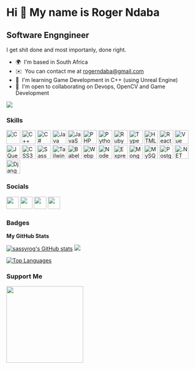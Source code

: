 Hi 👋 My name is Roger Ndaba
============================

Software Engngineer
-------------------

I get shit done and most importanly, done right.

*   🌍  I'm based in South Africa
*   ✉️  You can contact me at [rogerndaba@gmail.com](mailto:rogerndaba@gmail.com)
*   🧠  I'm learning Game Development in C++ (using Unreal Engine)
*   🤝  I'm open to collaborating on Devops, OpenCV and Game Development

<a href="https://www.github.com/sassyrog" target="_blank" rel="noreferrer"><img
		src="https://img.shields.io/github/followers/sassyrog?logo=github&style=for-the-badge&color=0891b2&labelColor=1c1917" /></a>
### Skills
<p align="left">
	<a href="https://docs.microsoft.com/en-us/cpp/?view=msvc-170" target="_blank" rel="noreferrer"><img
			src="https://raw.githubusercontent.com/danielcranney/readme-generator/main/public/icons/skills/c-colored.svg"
			width="36" height="36" alt="C" /></a>
	<a href="https://docs.microsoft.com/en-us/cpp/?view=msvc-170" target="_blank" rel="noreferrer"><img
			src="https://raw.githubusercontent.com/danielcranney/readme-generator/main/public/icons/skills/cplusplus-colored.svg"
			width="36" height="36" alt="C++" /></a>
	<a href="https://docs.microsoft.com/en-us/dotnet/csharp/" target="_blank" rel="noreferrer"><img
			src="https://raw.githubusercontent.com/danielcranney/readme-generator/main/public/icons/skills/csharp-colored.svg"
			width="36" height="36" alt="C#" /></a>
	<a href="https://www.oracle.com/java/" target="_blank" rel="noreferrer"><img
			src="https://raw.githubusercontent.com/danielcranney/readme-generator/main/public/icons/skills/java-colored.svg"
			width="36" height="36" alt="Java" /></a>
	<a href="https://developer.mozilla.org/en-US/docs/Web/JavaScript" target="_blank" rel="noreferrer"><img
			src="https://raw.githubusercontent.com/danielcranney/readme-generator/main/public/icons/skills/javascript-colored.svg"
			width="36" height="36" alt="JavaScript" /></a>
	<a href="https://www.php.net/" target="_blank" rel="noreferrer"><img
			src="https://raw.githubusercontent.com/danielcranney/readme-generator/main/public/icons/skills/php-colored.svg"
			width="36" height="36" alt="PHP" /></a>
	<a href="https://www.python.org/" target="_blank" rel="noreferrer"><img
			src="https://raw.githubusercontent.com/danielcranney/readme-generator/main/public/icons/skills/python-colored.svg"
			width="36" height="36" alt="Python" /></a>
	<a href="https://www.ruby-lang.org/en/" target="_blank" rel="noreferrer"><img
			src="https://raw.githubusercontent.com/danielcranney/readme-generator/main/public/icons/skills/ruby-colored.svg"
			width="36" height="36" alt="Ruby" /></a>
	<a href="https://www.typescriptlang.org/" target="_blank" rel="noreferrer"><img
			src="https://raw.githubusercontent.com/danielcranney/readme-generator/main/public/icons/skills/typescript-colored.svg"
			width="36" height="36" alt="TypeScript" /></a>
	<a href="https://developer.mozilla.org/en-US/docs/Glossary/HTML5" target="_blank" rel="noreferrer"><img
			src="https://raw.githubusercontent.com/danielcranney/readme-generator/main/public/icons/skills/html5-colored.svg"
			width="36" height="36" alt="HTML5" /></a>
	<a href="https://reactjs.org/" target="_blank" rel="noreferrer"><img
			src="https://raw.githubusercontent.com/danielcranney/readme-generator/main/public/icons/skills/react-colored.svg"
			width="36" height="36" alt="React" /></a>
	<a href="https://vuejs.org/" target="_blank" rel="noreferrer"><img
			src="https://raw.githubusercontent.com/danielcranney/readme-generator/main/public/icons/skills/vuejs-colored.svg"
			width="36" height="36" alt="Vue" /></a>
	<a href="https://jquery.com/" target="_blank" rel="noreferrer"><img
			src="https://raw.githubusercontent.com/danielcranney/readme-generator/main/public/icons/skills/jquery-colored.svg"
			width="36" height="36" alt="JQuery" /></a>
	<a href="https://www.w3.org/TR/CSS/#css" target="_blank" rel="noreferrer"><img
			src="https://raw.githubusercontent.com/danielcranney/readme-generator/main/public/icons/skills/css3-colored.svg"
			width="36" height="36" alt="CSS3" /></a>
	<a href="https://sass-lang.com/" target="_blank" rel="noreferrer"><img
			src="https://raw.githubusercontent.com/danielcranney/readme-generator/main/public/icons/skills/sass-colored.svg"
			width="36" height="36" alt="Sass" /></a>
	<a href="https://tailwindcss.com/" target="_blank" rel="noreferrer"><img
			src="https://raw.githubusercontent.com/danielcranney/readme-generator/main/public/icons/skills/tailwindcss-colored.svg"
			width="36" height="36" alt="TailwindCSS" /></a>
	<a href="https://babeljs.io/" target="_blank" rel="noreferrer"><img
			src="https://raw.githubusercontent.com/danielcranney/readme-generator/main/public/icons/skills/babel-colored-dark.svg"
			width="36" height="36" alt="Babel" /></a>
	<a href="https://webpack.js.org/" target="_blank" rel="noreferrer"><img
			src="https://raw.githubusercontent.com/danielcranney/readme-generator/main/public/icons/skills/webpack-colored.svg"
			width="36" height="36" alt="Webpack" /></a>
	<a href="https://nodejs.org/en/" target="_blank" rel="noreferrer"><img
			src="https://raw.githubusercontent.com/danielcranney/readme-generator/main/public/icons/skills/nodejs-colored.svg"
			width="36" height="36" alt="NodeJS" /></a>
	<a href="https://expressjs.com/" target="_blank" rel="noreferrer"><img
			src="https://raw.githubusercontent.com/danielcranney/readme-generator/main/public/icons/skills/express-colored-dark.svg"
			width="36" height="36" alt="Express" /></a>
	<a href="https://www.mongodb.com/" target="_blank" rel="noreferrer"><img
			src="https://raw.githubusercontent.com/danielcranney/readme-generator/main/public/icons/skills/mongodb-colored.svg"
			width="36" height="36" alt="MongoDB" /></a>
	<a href="https://www.mysql.com/" target="_blank" rel="noreferrer"><img
			src="https://raw.githubusercontent.com/danielcranney/readme-generator/main/public/icons/skills/mysql-colored.svg"
			width="36" height="36" alt="MySQL" /></a>
	<a href="https://www.postgresql.org/" target="_blank" rel="noreferrer"><img
			src="https://raw.githubusercontent.com/danielcranney/readme-generator/main/public/icons/skills/postgresql-colored.svg"
			width="36" height="36" alt="PostgreSQL" /></a>
	<a href="https://dotnet.microsoft.com/en-us/" target="_blank" rel="noreferrer"><img
			src="https://raw.githubusercontent.com/danielcranney/readme-generator/main/public/icons/skills/dot-net-colored.svg"
			width="36" height="36" alt=".NET" /></a>
	<a href="https://www.djangoproject.com/" target="_blank" rel="noreferrer"><img
			src="https://raw.githubusercontent.com/danielcranney/readme-generator/main/public/icons/skills/django-colored-dark.svg"
			width="36" height="36" alt="Django" /></a>
</p>
                    
### Socials      

<p align="left">
<a href="https://www.github.com/sassyrog" target="_blank" rel="noreferrer"><img
		src="https://raw.githubusercontent.com/danielcranney/readme-generator/main/public/icons/socials/github-dark.svg"
		width="32" height="32" /></a>
 <a href="https://www.linkedin.com/in/roger-n-794399136/" target="_blank" rel="noreferrer"><img
		src="https://raw.githubusercontent.com/danielcranney/readme-generator/main/public/icons/socials/linkedin.svg"
		width="32" height="32" /></a>
 <a href="https://www.stackoverflow.com/users/9172668/sassy-rog" target="_blank" rel="noreferrer"><img
		src="https://raw.githubusercontent.com/danielcranney/readme-generator/main/public/icons/socials/stackoverflow.svg"
		width="32" height="32" /></a>
 <a href="https://www.twitter.com/sassyrog" target="_blank" rel="noreferrer"><img
		src="https://raw.githubusercontent.com/danielcranney/readme-generator/main/public/icons/socials/twitter.svg"
		width="32" height="32" /></a>
</p>

### Badges

<p><b>My GitHub Stats</b></p>
<a href="http://www.github.com/sassyrog">
	<img src="https://github-readme-stats.vercel.app/api?username=sassyrog&show_icons=true&hide=&count_private=true&title_color=0891b2&text_color=ffffff&icon_color=0891b2&bg_color=1c1917&hide_border=true&show_icons=true"
		alt="sassyrog's GitHub stats" /></a>

<a href="http://www.github.com/sassyrog">
	<img
		src="https://github-readme-streak-stats.herokuapp.com/?user=sassyrog&stroke=ffffff&background=1c1917&ring=0891b2&fire=0891b2&currStreakNum=ffffff&currStreakLabel=0891b2&sideNums=ffffff&sideLabels=ffffff&dates=ffffff&hide_border=true" /></a>

<a
	href="https://github.com/sassyrog" align="left">
	<img src="https://github-readme-stats.vercel.app/api/top-langs/?username=sassyrog&langs_count=10&title_color=0891b2&text_color=ffffff&icon_color=0891b2&bg_color=1c1917&hide_border=true&locale=en&custom_title=Top%20%Languages"
		alt="Top Languages" />
</a>

### Support Me

<a href="https://www.buymeacoffee.com/sassyrog">
	<img src="https://cdn.buymeacoffee.com/buttons/v2/default-yellow.png" width="200" />
</a>
